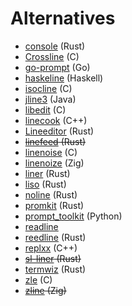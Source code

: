 # Alternatives

- [console](https://github.com/console-rs/console) (Rust)
- [Crossline](https://github.com/jcwangxp/Crossline) (C)
- [go-prompt](https://github.com/c-bata/go-prompt) (Go)
- [haskeline](https://github.com/judah/haskeline) (Haskell)
- [isocline](https://github.com/daanx/isocline) (C)
- [jline3](https://github.com/jline/jline3) (Java)
- [libedit](https://github.com/ksherlock/libedit) (C)
- [linecook](https://github.com/injinj/linecook) (C++)
- [Lineeditor](https://github.com/AmrDeveloper/Lineeditor) (Rust)
- ~~[linefeed](https://github.com/murarth/linefeed) (Rust)~~
- [linenoise](https://github.com/antirez/linenoise) (C)
- [linenoize](https://github.com/joachimschmidt557/linenoize) (Zig)
- [liner](https://gitlab.redox-os.org/redox-os/liner) (Rust)
- [liso](https://github.com/SolraBizna/liso) (Rust)
- [noline](https://github.com/rustne-kretser/noline) (Rust)
- [promkit](https://github.com/ynqa/promkit) (Rust)
- [prompt_toolkit](https://github.com/prompt-toolkit/python-prompt-toolkit) (Python)
- [readline](https://git.savannah.gnu.org/cgit/readline.git)
- [reedline](https://github.com/nushell/reedline) (Rust)
- [replxx](https://github.com/AmokHuginnsson/replxx) (C++)
- ~~[sl-liner](https://github.com/sl-sh-dev/sl-liner) (Rust)~~
- [termwiz](https://github.com/wez/wezterm/tree/main/termwiz) (Rust)
- [zle](https://github.com/zsh-users/zsh) (C)
- ~~[zline](https://github.com/ajkachnic/zline) (Zig)~~
